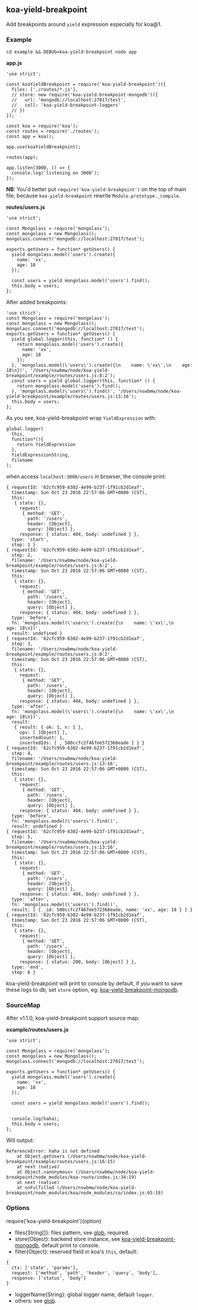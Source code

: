 ## koa-yield-breakpoint

Add breakpoints around `yield` expression especially for koa@1.

### Example

```
cd example && DEBUG=koa-yield-breakpoint node app
```

**app.js**

```
'use strict';

const koaYieldBreakpoint = require('koa-yield-breakpoint')({
  files: ['./routes/*.js'],
  // store: new require('koa-yield-breakpoint-mongodb')({
  //   url: 'mongodb://localhost:27017/test',
  //   coll: 'koa-yield-breakpoint-loggers'
  // })
});

const koa = require('koa');
const routes = require('./routes');
const app = koa();

app.use(koaYieldBreakpoint);

routes(app);

app.listen(3000, () => {
  console.log('listening on 3000');
});
```

**NB**: You'd better put `require('koa-yield-breakpoint')` on the top of main file, because `koa-yield-breakpoint` rewrite `Module.prototype._compile`.

**routes/users.js**

```
'use strict';

const Mongolass = require('mongolass');
const mongolass = new Mongolass();
mongolass.connect('mongodb://localhost:27017/test');

exports.getUsers = function* getUsers() {
  yield mongolass.model('users').create({
    name: 'xx',
    age: 18
  });

  const users = yield mongolass.model('users').find();
  this.body = users;
};
```

After added breakpoints:

```
'use strict';
const Mongolass = require('mongolass');
const mongolass = new Mongolass();
mongolass.connect('mongodb://localhost:27017/test');
exports.getUsers = function* getUsers() {
  yield global.logger(this, function* () {
    return mongolass.model('users').create({
      name: 'xx',
      age: 18
    });
  }, 'mongolass.model(\'users\').create({\n    name: \'xx\',\n    age: 18\n})', '/Users/nswbmw/node/koa-yield-breakpoint/example/routes/users.js:8:2');
  const users = yield global.logger(this, function* () {
    return mongolass.model('users').find();
  }, 'mongolass.model(\'users\').find()', '/Users/nswbmw/node/koa-yield-breakpoint/example/routes/users.js:13:16');
  this.body = users;
};
```

As you see, koa-yield-breakpoint wrap `YieldExpression` with:

```
global.logger(
  this,
  function*(){
    return YieldExpression
  },
  YieldExpressionString,
  filename
);
```

when access `localhost:3000/users` in browser, the console print:

```
{ requestId: '62cfc959-6302-4e99-b237-1f91cb2d1eaf',
  timestamp: Sun Oct 23 2016 22:57:06 GMT+0800 (CST),
  this:
   { state: {},
     request:
      { method: 'GET',
        path: '/users',
        header: [Object],
        query: [Object] },
     response: { status: 404, body: undefined } },
  type: 'start',
  step: 1 }
{ requestId: '62cfc959-6302-4e99-b237-1f91cb2d1eaf',
  step: 2,
  filename: '/Users/nswbmw/node/koa-yield-breakpoint/example/routes/users.js:8:2',
  timestamp: Sun Oct 23 2016 22:57:06 GMT+0800 (CST),
  this:
   { state: {},
     request:
      { method: 'GET',
        path: '/users',
        header: [Object],
        query: [Object] },
     response: { status: 404, body: undefined } },
  type: 'before',
  fn: 'mongolass.model(\'users\').create({\n    name: \'xx\',\n    age: 18\n})',
  result: undefined }
{ requestId: '62cfc959-6302-4e99-b237-1f91cb2d1eaf',
  step: 3,
  filename: '/Users/nswbmw/node/koa-yield-breakpoint/example/routes/users.js:8:2',
  timestamp: Sun Oct 23 2016 22:57:06 GMT+0800 (CST),
  this:
   { state: {},
     request:
      { method: 'GET',
        path: '/users',
        header: [Object],
        query: [Object] },
     response: { status: 404, body: undefined } },
  type: 'after',
  fn: 'mongolass.model(\'users\').create({\n    name: \'xx\',\n    age: 18\n})',
  result:
   { result: { ok: 1, n: 1 },
     ops: [ [Object] ],
     insertedCount: 1,
     insertedIds: [ , 580ccfc2f467ee572368eade ] } }
{ requestId: '62cfc959-6302-4e99-b237-1f91cb2d1eaf',
  step: 4,
  filename: '/Users/nswbmw/node/koa-yield-breakpoint/example/routes/users.js:13:16',
  timestamp: Sun Oct 23 2016 22:57:06 GMT+0800 (CST),
  this:
   { state: {},
     request:
      { method: 'GET',
        path: '/users',
        header: [Object],
        query: [Object] },
     response: { status: 404, body: undefined } },
  type: 'before',
  fn: 'mongolass.model(\'users\').find()',
  result: undefined }
{ requestId: '62cfc959-6302-4e99-b237-1f91cb2d1eaf',
  step: 5,
  filename: '/Users/nswbmw/node/koa-yield-breakpoint/example/routes/users.js:13:16',
  timestamp: Sun Oct 23 2016 22:57:06 GMT+0800 (CST),
  this:
   { state: {},
     request:
      { method: 'GET',
        path: '/users',
        header: [Object],
        query: [Object] },
     response: { status: 404, body: undefined } },
  type: 'after',
  fn: 'mongolass.model(\'users\').find()',
  result: [ { _id: 580ccfc2f467ee572368eade, name: 'xx', age: 18 } ] }
{ requestId: '62cfc959-6302-4e99-b237-1f91cb2d1eaf',
  timestamp: Sun Oct 23 2016 22:57:06 GMT+0800 (CST),
  this:
   { state: {},
     request:
      { method: 'GET',
        path: '/users',
        header: [Object],
        query: [Object] },
     response: { status: 200, body: [Object] } },
  type: 'end',
  step: 6 }
```

koa-yield-breakpoint will print to console by default, if you want to save these logs to db, set `store` option, eg: [koa-yield-breakpoint-mongodb](https://github.com/nswbmw/koa-yield-breakpoint-mongodb).

### SourceMap

After v1.1.0, koa-yield-breakpoint support source map:

**example/routes/users.js**

```
'use strict';

const Mongolass = require('mongolass');
const mongolass = new Mongolass();
mongolass.connect('mongodb://localhost:27017/test');

exports.getUsers = function* getUsers() {
  yield mongolass.model('users').create({
    name: 'xx',
    age: 18
  });

  const users = yield mongolass.model('users').find();


  console.log(haha);
  this.body = users;
};
```

Will output:

```
ReferenceError: haha is not defined
    at Object.getUsers (/Users/nswbmw/node/koa-yield-breakpoint/example/routes/users.js:16:15)
    at next (native)
    at Object.<anonymous> (/Users/nswbmw/node/koa-yield-breakpoint/node_modules/koa-route/index.js:34:19)
    at next (native)
    at onFulfilled (/Users/nswbmw/node/koa-yield-breakpoint/node_modules/koa/node_modules/co/index.js:65:19)
```

### Options

require('koa-yield-breakpoint')(option)

- files{String[]}: files pattern, see [glob](https://github.com/isaacs/node-glob), required.
- store{Object}: backend store instance, see [koa-yield-breakpoint-mongodb](https://github.com/nswbmw/koa-yield-breakpoint-mongodb), default print to console.
- filter{Object}: reserved field in koa's `this`, default:
```
{
  ctx: ['state', 'params'],
  request: ['method', 'path', 'header', 'query', 'body'],
  response: ['status', 'body']
}
```
- loggerName{String}: global logger name, default `logger`.
- others: see [glob](https://github.com/isaacs/node-glob#options).
